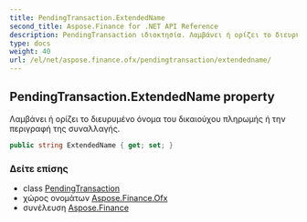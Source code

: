 ```yaml
---
title: PendingTransaction.ExtendedName
second_title: Aspose.Finance for .NET API Reference
description: PendingTransaction ιδιοκτησία. Λαμβάνει ή ορίζει το διευρυμένο όνομα του δικαιούχου πληρωμής ή την περιγραφή της συναλλαγής.
type: docs
weight: 40
url: /el/net/aspose.finance.ofx/pendingtransaction/extendedname/
---
```

## PendingTransaction.ExtendedName property

Λαμβάνει ή ορίζει το διευρυμένο όνομα του δικαιούχου πληρωμής ή την περιγραφή της συναλλαγής.

```csharp
public string ExtendedName { get; set; }
```

### Δείτε επίσης

* class [PendingTransaction](../)
* χώρος ονομάτων [Aspose.Finance.Ofx](../../pendingtransaction/)
* συνέλευση [Aspose.Finance](../../../)


